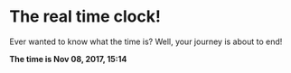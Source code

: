 # The real time clock!

Ever wanted to know what the time is? Well, your journey is about to end!

**The time is Nov 08, 2017, 15:14**